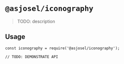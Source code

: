 # `@asjosel/iconography`

> TODO: description

## Usage

```
const iconography = require('@asjosel/iconography');

// TODO: DEMONSTRATE API
```
